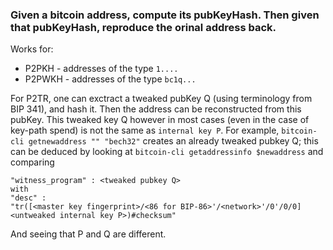 ### Given a bitcoin address, compute its pubKeyHash. Then given that pubKeyHash, reproduce the orinal address back.

Works for:
- P2PKH - addresses of the type `1....`
- P2PWKH - addresses of the type `bc1q...`

For P2TR, one can exctract a tweaked pubKey Q (using terminology from BIP 341), and hash it. Then the address can be reconstructed from this pubKey. This tweaked key Q however in most cases (even in the case of key-path spend) is not the same as `internal key P`. For example, `bitcoin-cli getnewaddress "" "bech32"` creates an already tweaked pubkey Q; this can be deduced by looking at `bitcoin-cli getaddressinfo $newaddress`
and
comparing
```
"witness_program" : <tweaked pubkey Q>
with
"desc" :
"tr([<master key fingerprint>/<86 for BIP-86>'/<network>'/0'/0/0]<untweaked internal key P>)#checksum"
```
And seeing that P and Q are different.
 
